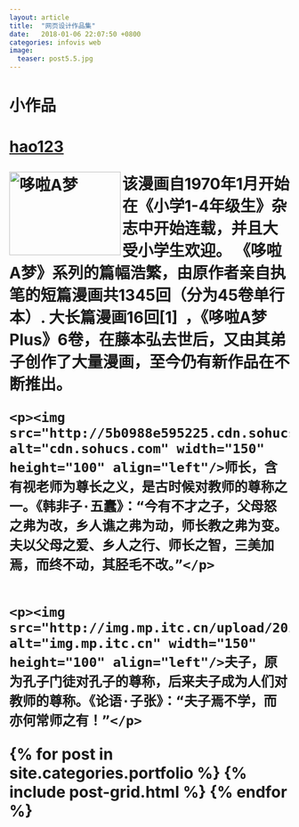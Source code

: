 ```yaml
---
layout: article
title:  "网页设计作品集"
date:   2018-01-06 22:07:50 +0800
categories: infovis web
image:
  teaser: post5.5.jpg 
---
```

<body>
<h1>小作品<h1>
<a href="https://www.hao123.com/">hao123 </a>
<p><img src="https://imgsa.baidu.com/baike/pic/item/b7fd5266d01609243d78a9cade0735fae7cd3485.jpg " alt="哆啦A梦" width="200" height="150" align="left"/>
该漫画自1970年1月开始在《小学1-4年级生》杂志中开始连载，并且大受小学生欢迎。
《哆啦A梦》系列的篇幅浩繁，由原作者亲自执笔的短篇漫画共1345回（分为45卷单行本）.
大长篇漫画16回[1]  ，《哆啦A梦Plus》6卷，在藤本弘去世后，又由其弟子创作了大量漫画，至今仍有新作品在不断推出。<p>


	<p><img src="http://5b0988e595225.cdn.sohucs.com/images/20170908/24a0349bd2f843a8b9d8669395156422.jpeg" alt="cdn.sohucs.com" width="150" height="100" align="left"/>师长，含有视老师为尊长之义，是古时候对教师的尊称之一。《韩非子·五蠹》：“今有不才之子，父母怒之弗为改，乡人谯之弗为动，师长教之弗为变。夫以父母之爱、乡人之行、师长之智，三美加焉，而终不动，其胫毛不改。”</p>          
	
	
	<p><img  src="http://img.mp.itc.cn/upload/20170222/de91a2c3faa14a1fadbb60fffd3f3b95_th.jpeg" alt="img.mp.itc.cn" width="150" height="100" align="left"/>夫子，原为孔子门徒对孔子的尊称，后来夫子成为人们对教师的尊称。《论语·子张》：“夫子焉不学，而亦何常师之有！”</p>

</body >
</html>
 </body>
<div class="tiles">
{% for post in site.categories.portfolio %}
  {% include post-grid.html %}
{% endfor %}
</div><!-- /.tiles 把所有categories 有 portfolio 的列出來-->
